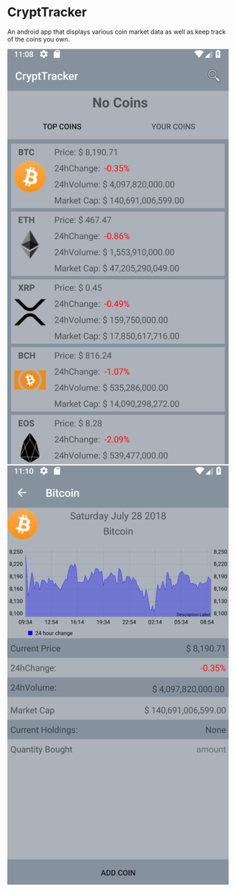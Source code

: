 # CryptTracker

An android app that displays various coin market data as well as keep track of the coins you own.



![](Screenshots/top_coins.png)  ![](Screenshots/details_page.png)
